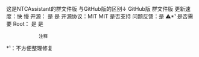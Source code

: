 这是NTCAssistant的群文件版
与GitHub版的区别↓
        GitHub版  群文件版
更新速度：快          慢
开源：    是          是
开源协议：MIT        MIT
是否支持
问题反馈：是          ⚠*¹
是否需要
Root：   是           是

                注释
*¹：不方便整理修复
